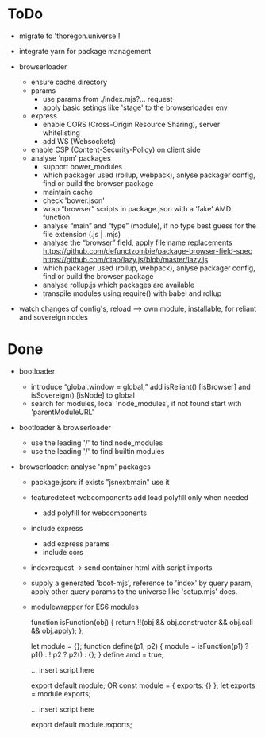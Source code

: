 ToDo
====

- migrate to 'thoregon.universe'!

- integrate yarn for package management

- browserloader
    * ensure cache directory
    * params
        * use params from ./index.mjs?... request
        * apply basic setings like 'stage' to the browserloader env
    * express
        * enable CORS (Cross-Origin Resource Sharing), server whitelisting
        * add WS (Websockets)
    * enable CSP (Content-Security-Policy) on client side
    * analyse 'npm' packages
        * support bower_modules
        * which packager used (rollup, webpack), anlyse packager config, find or build the browser package
        * maintain cache 
        * check 'bower.json'
        * wrap “browser” scripts in package.json with a ‘fake’ AMD function
        * analyse “main” and “type” (module), if no type best guess for the file extension (.js | .mjs)
        * analyse the “browser” field, apply file name replacements	
            https://github.com/defunctzombie/package-browser-field-spec
            https://github.com/dtao/lazy.js/blob/master/lazy.js
        * which packager used (rollup, webpack), anlyse packager config, find or build the browser package
        * analyse rollup.js which packages are available 
        * transpile modules using require() with babel and rollup 

- watch changes of config's, reload
    --> own module, installable, for reliant and sovereign nodes

Done
====

- bootloader 
    * introduce “global.window = global;”  add isReliant() [isBrowser] and isSovereign() [isNode] to global
    * search for modules, local 'node_modules', if not found start with 'parentModuleURL'

- bootloader & browserloader
    * use the leading '/' to find node_modules
    * use the leading '/' to find builtin modules

- browserloader: analyse 'npm' packages
    * package.json: if exists "jsnext:main" use it
    * featuredetect webcomponents add load polyfill only when needed
        * add polyfill for webcomponents
    * include express
        * add express params
        * include cors
    * indexrequest -> send container html with script imports
    * supply a generated 'boot-mjs', reference to 'index' by query param, apply other query params to the universe like 'setup.mjs' does.
    * modulewrapper for ES6 modules
    
        function isFunction(obj) {
          return !!(obj && obj.constructor && obj.call && obj.apply);
        };
        
        let module = {};
        function define(p1, p2) {
            module = isFunction(p1)  ? p1() : !!p2 ? p2() : {};
        }
        define.amd = true;
        
        … insert script here
        
        export default module;
                OR
        const module = { exports: {} };
        let exports = module.exports;
        
        … insert script here
        
        export default module.exports;
